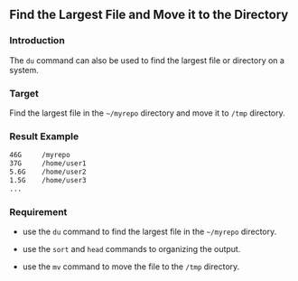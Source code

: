 ## Find the Largest File and Move it to the Directory

### Introduction

The `du` command can also be used to find the largest file or directory on a system.

### Target

Find the largest file in the `~/myrepo` directory and move it to `/tmp` directory.

### Result Example

```bash
46G     /myrepo
37G     /home/user1
5.6G    /home/user2
1.5G    /home/user3
...
```

### Requirement

- use the `du` command to find the largest file in the `~/myrepo` directory.
- use the `sort` and `head` commands to organizing the output.

- use the `mv` command to move the file to the `/tmp` directory.

